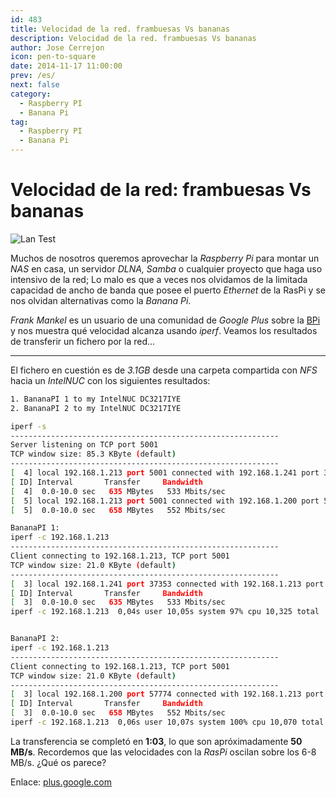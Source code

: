 ```yaml
---
id: 483
title: Velocidad de la red. frambuesas Vs bananas
description: Velocidad de la red. frambuesas Vs bananas
author: Jose Cerrejon
icon: pen-to-square
date: 2014-11-17 11:00:00
prev: /es/
next: false
category:
  - Raspberry PI
  - Banana Pi
tag:
  - Raspberry PI
  - Banana Pi
---
```


# Velocidad de la red: frambuesas Vs bananas

![Lan Test](/images/2014/11/Pi_LanTest.png)

Muchos de nosotros queremos aprovechar la *Raspberry Pi* para montar un *NAS* en casa, un servidor *DLNA, Samba* o cualquier proyecto que haga uso intensivo de la red; Lo malo es que a veces nos olvidamos de la limitada capacidad de ancho de banda que posee el puerto *Ethernet* de la RasPi y se nos olvidan alternativas como la *Banana Pi*. 

*Frank Mankel* es un usuario de una comunidad de *Google Plus* sobre la [BPi](https://plus.google.com/communities/116770564125019694131) y nos muestra qué velocidad alcanza usando *iperf*. Veamos los resultados de transferir un fichero por la red...

- - -

El fichero en cuestión es de *3.1GB* desde una carpeta compartida con *NFS* hacia un *IntelNUC* con los siguientes resultados:

```bash
1. BananaPI 1 to my IntelNUC DC3217IYE
2. BananaPI 2 to my IntelNUC DC3217IYE

iperf -s
------------------------------------------------------------
Server listening on TCP port 5001
TCP window size: 85.3 KByte (default)
------------------------------------------------------------
[  4] local 192.168.1.213 port 5001 connected with 192.168.1.241 port 37353
[ ID] Interval       Transfer     Bandwidth
[  4]  0.0-10.0 sec   635 MBytes   533 Mbits/sec
[  5] local 192.168.1.213 port 5001 connected with 192.168.1.200 port 57774
[  5]  0.0-10.0 sec   658 MBytes   552 Mbits/sec

BananaPI 1:
iperf -c 192.168.1.213
------------------------------------------------------------
Client connecting to 192.168.1.213, TCP port 5001
TCP window size: 21.0 KByte (default)
------------------------------------------------------------
[  3] local 192.168.1.241 port 37353 connected with 192.168.1.213 port 5001
[ ID] Interval       Transfer     Bandwidth
[  3]  0.0-10.0 sec   635 MBytes   533 Mbits/sec
iperf -c 192.168.1.213  0,04s user 10,05s system 97% cpu 10,325 total


BananaPI 2:
iperf -c 192.168.1.213
------------------------------------------------------------
Client connecting to 192.168.1.213, TCP port 5001
TCP window size: 21.0 KByte (default)
------------------------------------------------------------
[  3] local 192.168.1.200 port 57774 connected with 192.168.1.213 port 5001
[ ID] Interval       Transfer     Bandwidth
[  3]  0.0-10.0 sec   658 MBytes   552 Mbits/sec
iperf -c 192.168.1.213  0,06s user 10,07s system 100% cpu 10,070 total
```

La transferencia se completó en **1:03**, lo que son apróximadamente **50 MB/s**. Recordemos que las velocidades con la *RasPi* oscilan sobre los 6-8 MB/s. ¿Qué os parece?

Enlace: [plus.google.com](https://plus.google.com/106041080497354187726/posts/92qfxowj4dx)